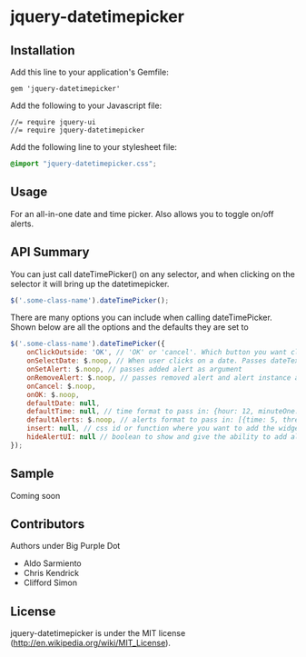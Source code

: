 # jquery-datetimepicker

## Installation

Add this line to your application's Gemfile:

    gem 'jquery-datetimepicker'

Add the following to your Javascript file:

    //= require jquery-ui
    //= require jquery-datetimepicker

Add the following line to your stylesheet file:

```scss
@import "jquery-datetimepicker.css";
```

## Usage

For an all-in-one date and time picker. Also allows you to toggle on/off alerts.

## API Summary

You can just call dateTimePicker() on any selector, and when clicking on the selector it will bring up the datetimepicker.

```javascript
$('.some-class-name').dateTimePicker();
```

There are many options you can include when calling dateTimePicker. Shown below are all the options and the defaults they are set to

```javascript
$('.some-class-name').dateTimePicker({
	onClickOutside: 'OK', // 'OK' or 'cancel'. Which button you want clicking outside to simulate
	onSelectDate: $.noop, // When user clicks on a date. Passes dateText, datepicker instance, and associate input field as arguments.
	onSetAlert: $.noop, // passes added alert as argument
	onRemoveAlert: $.noop, // passes removed alert and alert instance as argument
	onCancel: $.noop,
	onOK: $.noop,
	defaultDate: null,
	defaultTime: null, // time format to pass in: {hour: 12, minuteOne: 0, minuteTwo: 5, ampm: 'pm'}
	defaultAlerts: $.noop, // alerts format to pass in: [{time: 5, threshold: 'Mins', data : {'alert-id' : 1}}, {time: 10, threshold: 'Days'}]. Threshold can be of the following ['Mins', 'Hours', 'Days', 'Weeks']
	insert: null, // css id or function where you want to add the widget
	hideAlertUI: null // boolean to show and give the ability to add alerts
});
```

## Sample

Coming soon

## Contributors

Authors under Big Purple Dot
* Aldo Sarmiento
* Chris Kendrick
* Clifford Simon

## License

jquery-datetimepicker is under the MIT license (http://en.wikipedia.org/wiki/MIT_License).
